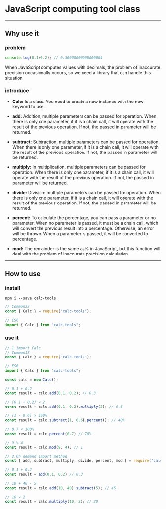 # JavaScript computing tool class
<hr>

## Why use it

### problem
```js
console.log(0.1+0.2); // 0.30000000000000004
```

When JavaScript computes values with decimals, the problem of inaccurate precision occasionally occurs, so we need a library that can handle this situation


### introduce
- **Calc:** Is a class. You need to create a new instance with the new keyword to use.

- **add:** Addition, multiple parameters can be passed for operation. When there is only one parameter, if it is a chain call, it will operate with the result of the previous operation. If not, the passed in parameter will be returned.

- **subtract:** Subtraction, multiple parameters can be passed for operation. When there is only one parameter, if it is a chain call, it will operate with the result of the previous operation. If not, the passed in parameter will be returned.

- **multiply:** In multiplication, multiple parameters can be passed for operation. When there is only one parameter, if it is a chain call, it will operate with the result of the previous operation. If not, the passed in parameter will be returned.

- **divide:** Division: multiple parameters can be passed for operation. When there is only one parameter, if it is a chain call, it will operate with the result of the previous operation. If not, the passed in parameter will be returned.

- **percent:** To calculate the percentage, you can pass a parameter or no parameter. When no parameter is passed, it must be a chain call, which will convert the previous result into a percentage. Otherwise, an error will be thrown. When a parameter is passed, it will be converted to percentage.

- **mod:** The remainder is the same as% in JavaScript, but this function will deal with the problem of inaccurate precision calculation

<hr>

## How to use

### install

```
npm i --save calc-tools
```

```js
// CommonJS
const { Calc } = require("calc-tools");

// ES6
import { Calc } from "calc-tools";
```

### use it

```js
// 1.import Calc
// CommonJS
const { Calc } = require("calc-tools");

// ES6
import { Calc } from "calc-tools";

const calc = new Calc();

// 0.1 + 0.2
const result = calc.add(0.1, 0.2); // 0.3

// (0.1 + 0.2) × 2
const result = calc.add(0.1, 0.2).multiply(2); // 0.6

// (1 - 0.6) × 100%
const result = calc.subtract(1, 0.6).percent(); // 40%

// 0.7 × 100%
const result = calc.percent(0.7) // 70%

// 9 % 4
const result = calc.mod(9, 4); // 1

// 2.On demand import method
const { add, subtract, multiply, divide, percent, mod } = require("calc-tools");

// 0.1 + 0.2
const result = add(0.1, 0.2) // 0.3

// 10 + 40 - 5
const result = calc.add(10, 40).subtract(5); // 45

// 10 × 2
const result = calc.multiply(10, 2); // 20
```